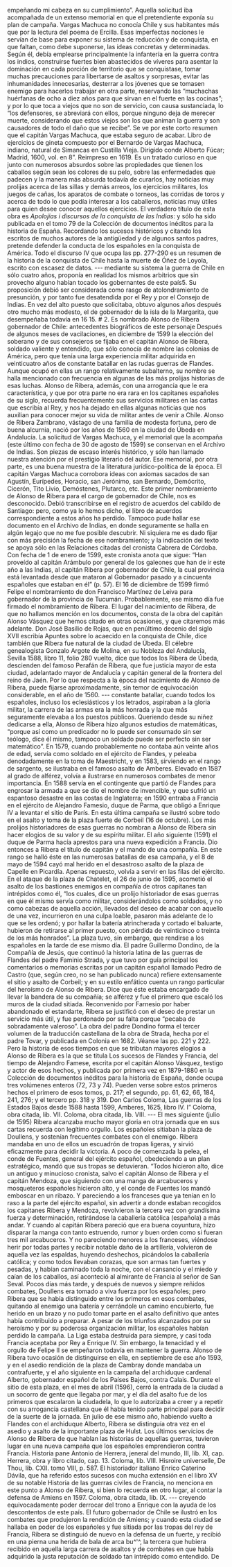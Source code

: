 empeñando mi cabeza en su cumplimiento”. Aquella solicitud iba acompañada de un extenso memorial en que el pretendiente exponía su plan de campaña. Vargas Machuca no conocía Chile y sus habitantes más que por la lectura del poema de Ercilla. Esas imperfectas nociones le servían de base para exponer su sistema de reducción y de conquista, en que faltan, como debe suponerse, las ideas concretas y determinadas. Según él, debía emplearse principalmente la infantería en la guerra contra los indios, construirse fuertes bien abastecidos de víveres para asentar la dominación en cada porción de territorio que se conquistase, tomar muchas precauciones para libertarse de asaltos y sorpresas, evitar las inhumanidades innecesarias, desterrar a los jóvenes que se tomasen enemigo para hacerlos trabajar en otra parte, reservando las “muchachas huérfanas de ocho a diez años para que sirvan en el fuerte en las cocinas”; y por lo que toca a viejos que no son de servicio, con causa sustanciada, lo “los defensores, se abreviará con ellos, porque ninguno deja de merecer muerte, considerando que estos viejos son los que animan la guerra y son causadores de todo el daño que se recibe”. Se ve por este corto resumen que el capitán Vargas Machuca, que estaba seguro de acabar. Libro de ejercicios de gineta compuesto por el Bernardo de Vargas Machuca, indiano, natural de Simancas en Custilla Vieja. Dirigido conde Alberto Fúcar; Madrid, 1600, vol. en 8”. Reimpreso en 1619. Es un tratado curioso en que junto con numerosos absurdos sobre las propiedades que tienen los caballos según sean los colores de su pelo, sobre las enfermedades que padecen y la manera más absurda todavía de curarlos, hay noticias muy prolijas acerca de las sillas y demás arreos, los ejercicios militares, los juegos de cañas, los aparatos de combate o torneos, las corridas de toros y acerca de todo lo que podía interesar a los caballeros, noticias muy útiles para quien desee conocer aquellos ejercicios. El verdadero título de esta obra es *Apolojías i discursos de la conquista de las Indias*: y sólo ha sido publicada en el tomo 79 de la Colección de documentos inéditos para la historia de España. Recordando los sucesos históricos y citando los escritos de muchos autores de la antigüedad y de algunos santos padres, pretende defender la conducta de los españoles en la conquista de América. Todo el discurso IV que ocupa las pp. 277-290 es un resumen de la historia de la conquista de Chile hasta la muerte de Óñez de Loyola, escrito con escasez de datos. --- mediante su sistema la guerra de Chile en sólo cuatro años, proponía en realidad los mismos arbitrios que sin provecho alguno habían tocado los gobernantes de este país5. Su proposición debió ser considerada como rasgo de atolondramiento de presunción, y por tanto fue desatendida por el Rey y por el Consejo de Indias. En vez del alto puesto que solicitaba, obtuvo algunos años después otro mucho más modesto, el de gobernador de la isla de la Margarita, que desempeñaba todavía en 16 15. # 2. Es nombrado Alonso de Ribera gobernador de Chile: antecedentes biográficos de este personaje Después de algunos meses de vacilaciones, en diciembre de 1599 la elección del soberano y de sus consejeros se fijaba en el capitán Alonso de Ribera, soldado valiente y entendido, que sólo conocía de nombre las colonias de América, pero que tenía una larga experiencia militar adquirida en veinticuatro años de constante batallar en las rudas guerras de Flandes. Aunque ocupó en ellas un rango relativamente subalterno, su nombre se halla mencionado con frecuencia en algunas de las más prolijas historias de esas luchas. Alonso de Ribera, además, con una arrogancia que le era característica, y que por otra parte no era rara en los capitanes españoles de su siglo, recuerda frecuentemente sus servicios militares en las cartas que escribía al Rey, y nos ha dejado en ellas algunas noticias que nos auxilian para conocer mejor su vida de militar antes de venir a Chile. Alonso de Ribera Zambrano, vástago de una familia de modesta fortuna, pero de buena alcurnia, nació por los años de 1560 en la ciudad de Úbeda en Andalucía. La solicitud de Vargas Machuca, y el memorial que la acompaña (este último con fecha de 30 de agosto de 1599) se conservan en el Archivo de Indias. Son piezas de escaso interés histórico, y sólo han llamado nuestra atención por el prestigio literario del autor. Ese memorial, por otra parte, es una buena muestra de la literatura jurídico-política de la época. El capitán Vargas Machuca corrobora ideas con axiomas sacados de san Agustín, Eurípedes, Horacio, san Jerónimo, san Bernardo, Demócrito, Cicerón, Tito Livio, Demóstenes, Plutarco, etc. Este primer nombramiento de Alonso de Ribera para el cargo de gobernador de Chile, nos es desconocido. Debió transcribirse en el registro de acuerdos del cabildo de Santiago: pero, como ya lo hemos dicho, el libro de acuerdos correspondiente a estos años ha perdido. Tampoco pude hallar ese documento en el Archivo de Indias, en donde seguramente se halla en algún legajo que no me fue posible descubrir. Ni siquiera me es dado fijar con más precisión la fecha de ese nombramiento; y la indicación del texto se apoya sólo en las Relaciones citadas del cronista Cabrera de Córdoba. Con fecha de 1 de enero de 1599, este cronista anota que sigue: “Han proveído al capitán Arámbulo por general de los galeones que han de ir este año a las Indias, al capitán Ribera por gobernador de Chile, la cual provincia está levantada desde que mataron al Gobernador pasado y a cincuenta españoles que estaban en él” (p. 57). El 16 de diciembre de 1599 firmó Felipe el nombramiento de don Francisco Martínez de Leiva para gobernador de la provincia de Tucumán. Probablemente, ese mismo día fue firmado el nombramiento de Ribera. El lugar del nacimiento de Ribera, de que no hallamos mención en los documentos, consta de la obra del capitán Alonso Vásquez que hemos citado en otras ocasiones, y que citaremos más adelante. Don José Basilio de Rojas, que en penúltimo decenio del siglo XVII escribía Apuntes sobre lo acaecido en la conquista de Chile, dice también que Ribera fue natural de la ciudad de Úbeda. El célebre genealogista Gonzalo Argote de Molina, en su Nobleza del Andalucía, Sevilla 1588, libro 11, folio 280 vuelto, dice que todos los Ribera de Úbeda, descienden del famoso Perafán de Ribera, que fue justicia mayor de esta ciudad, adelantado mayor de Andalucía y capitán general de la frontera del reino de Jaén. Por lo que respecta a la época del nacimiento de Alonso de Ribera, puede fijarse aproximadamente, sin temor de equivocación considerable, en el año de 1560. --- constante batallar, cuando todos los españoles, incluso los eclesiásticos y los letrados, aspiraban a la gloria militar, la carrera de las armas era la más honrada y la que más seguramente elevaba a los puestos públicos. Queriendo desde su niñez dedicarse a ella, Alonso de Ribera hizo algunos estudios de matemáticas, “porque así como un predicador no lo puede ser consumado sin ser teólogo, dice él mismo, tampoco un soldado puede ser perfecto sin ser matemático”. En 1579, cuando probablemente no contaba aún veinte años de edad, servía como soldado en el ejército de Flandes, y peleaba denodadamente en la toma de Maestricht, y en 1583, sirviendo en el rango de sargento, se ilustraba en el famoso asalto de Amberes. Elevado en 1587 al grado de alférez, volvía a ilustrarse en numerosos combates de menor importancia. En 1588 servía en el contingente que partió de Flandes para engrosar la armada a que se dio el nombre de invencible, y que sufrió un espantoso desastre en las costas de Inglaterra; en 1590 entraba a Francia en el ejército de Alejandro Famesio, duque de Parma, que obligó a Enrique IV a levantar el sitio de París. En esta última campaña se ilustró sobre todo en el asalto y toma de la plaza fuerte de Corbeil (16 de octubre). Los más prolijos historiadores de esas guerras no nombran a Alonso de Ribera sin hacer elogios de su valor y de su espíritu militar. El año siguiente (1591) el duque de Parma hacía aprestos para una nueva expedición a Francia. Dio entonces a Ribera el título de capitán y el mando de una compañía. En este rango se halló éste en las numerosas batallas de esa campaña, y el 8 de mayo de 1594 cayó mal herido en el desastroso asalto de la plaza de Capelle en Picardía. Apenas repuesto, volvía a servir en las filas del ejército. En el ataque de la plaza de Chatelet, el 26 de junio de 1595, acometió el asalto de los bastiones enemigos en compañía de otros capitanes tan intrépidos como él, “los cuales, dice un prolijo historiador de esas guerras en que él mismo servía como militar, considerándolos como soldados, y no como cabezas de aquella acción, llevados del deseo de acabar con aquello de una vez, incurrieron en una culpa loable, pasaron más adelante de lo que se les ordenó; y por hallar la batería atrincherada y cortado el baluarte, hubieron de retirarse al primer puesto, con pérdida de veinticinco o treinta de los más honrados”. La plaza tuvo, sin embargo, que rendirse a los españoles en la tarde de ese mismo día. El padre Guillermo Dondino, de la Compañía de Jesús, que continuó la historia latina de las guerras de Flandes del padre Faminio Strada, y que tuvo por guía principal los comentarios o memorias escritas por un capitán español llamado Pedro de Castro (que, según creo, no se han publicado nunca) refiere extensamente el sitio y asalto de Corbeil; y en su estilo enfático cuenta un rango particular del heroísmo de Alonso de Ribera. Dice que éste estaba encargado de llevar la bandera de su compañía; se alférez y fue el primero que escaló los muros de la ciudad sitiada. Reconvenido por Farnesio por haber abandonado el estandarte, Ribera se justificó con el deseo de prestar un servicio más útil, y fue perdonado por su falta porque “pecaba de sobradamente valeroso”. La obra del padre Dondino forma el tercer volumen de la traducción castellana de la obra de Strada, hecha por el padre Tovar, y publicada en Colonia en 1682. Véanse las pp. 221 y 222. Pero la historia de esos tiempos en que se tributan mayores elogios a Alonso de Ribera es la que se titula Los sucesos de Flandes y Francia, del tiempo de Alejandro Famese, escrita por el capitán Alonso Vásquez, testigo y actor de esos hechos, y publicada por primera vez en 1879-1880 en la Colección de documentos inéditos para la historia de España, donde ocupa tres volúmenes enteros (72, 73 y 74). Pueden verse sobre estos primeros hechos el primero de esos tomos, p. 217; el segundo, pp. 61, 62, 66, 184, 241, 276; y el tercero pp. 318 y 319. Don Carlos Coloma, Las guerras de los Estados Bajos desde 1588 hasta 1599, Amberes, 1625, libro IV. I” Coloma, obra citada, lib. VII. Coloma, obra citada, lib. VIII. --- El mes siguiente (julio de 1595) Ribera alcanzaba mucho mayor gloria en otra jornada que en sus cartas recuerda con legítimo orgullo. Los españoles sitiaban la plaza de Doullens, y sostenían frecuentes combates con el enemigo. Ribera mandaba en uno de ellos un escuadrón de tropas ligeras, y sirvió eficazmente para decidir la victoria. A poco de comenzada la pelea, el conde de Fuentes, general del ejército español, obedeciendo a un plan estratégico, mandó que sus tropas se detuvieran. “Todos hicieron alto, dice un antiguo y minucioso cronista, salvo el capitán Alonso de Ribera y el capitán Mendoza, que siguiendo con una manga de arcabuceros y mosqueteros españoles hicieron alto, y el conde de Fuentes los mandó emboscar en un ribazo. Y pareciendo a los franceses que ya tenían en lo raso a la parte del ejército español, sin advertir a donde estaban recogidos los capitanes Ribera y Mendoza, revolvieron la tercera vez con grandísima fuerza y determinación, retirándose la caballería católica (española) a más andar. Y cuando al capitán Ribera pareció que era buena coyuntura, hizo disparar la manga con tanto estruendo, rumor y buen orden como si fueran tres mil arcabuceros. Y no pareciendo menores a los franceses, viéndose herir por todas partes y recibir notable daño de la artillería, volvieron de aquella vez las espaldas, huyendo deshechos, picándolos la caballería católica; y como todos llevaban corazas, que son armas tan fuertes y pesadas, y habían caminado toda la noche, con el cansancio y el miedo y caían de los caballos, así aconteció al almirante de Francia al señor de San Seval. Pocos días más tarde, y después de nuevos y siempre reñidos combates, Doullens era tomado a viva fuerza por los españoles; pero Ribera que se había distinguido entre los primeros en esos combates, quitando al enemigo una batería y cerrándole un camino encubierto, fue herido en un brazo y no pudo tomar parte en el asalto definitivo que antes había contribuido a preparar. A pesar de los triunfos alcanzados por su heroísmo y por su poderosa organización militar, los españoles habían perdido la campaña. La Liga estaba destruida para siempre, y casi toda Francia aceptaba por Rey a Enrique IV. Sin embargo, la tenacidad y el orgullo de Felipe II se empeñaron todavía en mantener la guerra. Alonso de Ribera tuvo ocasión de distinguirse en ella, en septiembre de ese año 1593, y en el asedio rendición de la plaza de Cambray donde mandaba un contrafuerte, y el año siguiente en la campaña del archiduque cardenal Alberto, gobernador español de los Países Bajos, contra Calais. Durante el sitio de esta plaza, en el mes de abril (1596), cerró la entrada de la ciudad a un socorro de gente que llegaba por mar, y el día del asalto fue de los primeros que escalaron la ciudadela, lo que lo autorizaba a creer y a repetir con su arrogancia castellana que él había tenido parte principal para decidir de la suerte de la jornada. En julio de ese mismo año, habiendo vuelto a Flandes con el archiduque Alberto, Ribera se distinguía otra vez en el asedio y asalto de la importante plaza de Hulst. Los últimos servicios de Alonso de Ribera de que hablan las historias de aquellas guerras, tuvieron lugar en una nueva campaña que los españoles emprendieron contra Francia. Historia pane Antonio de Herrera, jeneral del mundo, III, lib. XI, cap. Herrera, obra y libro citado, cap. 13. Coloma, lib. VIII. Hisroire universelle, De Thou, lib. CXII. tomo VIII, p. 587. El historiador italiano Enrico Caterino Dávila, que ha referido estos sucesos con mucha extensión en el libro XV de su notable Historia de las guerras civiles de Francia, no menciona en este punto a Alonso de Ribera, si bien lo recuerda en otro lugar, al contar la defensa de Amiens en 1597. Coloma, obra citada, lib. IX. --- creyendo equivocadamente poder derrocar del trono a Enrique con la ayuda de los descontentos de este país. El futuro gobernador de Chile se ilustró en los combates que produjeron la rendición de Amiens; y cuando esta ciudad se hallaba en poder de los españoles y fue sitiada por las tropas del rey de Francia, Ribera se distinguió de nuevo en la defensa de un fuerte, y recibió en una pierna una herida de bala de arca bu^'^, la tercera que hubiera recibido en aquella larga carrera de asaltos y de combates en que había adquirido la justa reputación de soldado tan intrépido como entendido. De